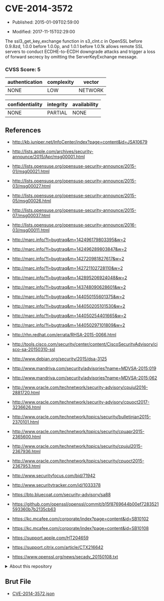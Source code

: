 # CVE-2014-3572

- Published: 2015-01-09T02:59:00

- Modified: 2017-11-15T02:29:00

The ssl3_get_key_exchange function in s3_clnt.c in OpenSSL before 0.9.8zd, 1.0.0 before 1.0.0p, and 1.0.1 before 1.0.1k allows remote SSL servers to conduct ECDHE-to-ECDH downgrade attacks and trigger a loss of forward secrecy by omitting the ServerKeyExchange message.

### CVSS Score: **5**

| authentication | complexity | vector |
| --- | --- | --- |
| NONE | LOW | NETWORK |

| confidentiality | integrity | availability |
| --- | --- | --- |
| NONE | PARTIAL | NONE |

## References

* http://kb.juniper.net/InfoCenter/index?page=content&id=JSA10679

* http://lists.apple.com/archives/security-announce/2015/Apr/msg00001.html

* http://lists.opensuse.org/opensuse-security-announce/2015-01/msg00021.html

* http://lists.opensuse.org/opensuse-security-announce/2015-03/msg00027.html

* http://lists.opensuse.org/opensuse-security-announce/2015-05/msg00026.html

* http://lists.opensuse.org/opensuse-security-announce/2015-07/msg00037.html

* http://lists.opensuse.org/opensuse-security-announce/2016-03/msg00011.html

* http://marc.info/?l=bugtraq&m=142496179803395&w=2

* http://marc.info/?l=bugtraq&m=142496289803847&w=2

* http://marc.info/?l=bugtraq&m=142720981827617&w=2

* http://marc.info/?l=bugtraq&m=142721102728110&w=2

* http://marc.info/?l=bugtraq&m=142895206924048&w=2

* http://marc.info/?l=bugtraq&m=143748090628601&w=2

* http://marc.info/?l=bugtraq&m=144050155601375&w=2

* http://marc.info/?l=bugtraq&m=144050205101530&w=2

* http://marc.info/?l=bugtraq&m=144050254401665&w=2

* http://marc.info/?l=bugtraq&m=144050297101809&w=2

* http://rhn.redhat.com/errata/RHSA-2015-0066.html

* http://tools.cisco.com/security/center/content/CiscoSecurityAdvisory/cisco-sa-20150310-ssl

* http://www.debian.org/security/2015/dsa-3125

* http://www.mandriva.com/security/advisories?name=MDVSA-2015:019

* http://www.mandriva.com/security/advisories?name=MDVSA-2015:062

* http://www.oracle.com/technetwork/security-advisory/cpujul2016-2881720.html

* http://www.oracle.com/technetwork/security-advisory/cpuoct2017-3236626.html

* http://www.oracle.com/technetwork/topics/security/bulletinjan2015-2370101.html

* http://www.oracle.com/technetwork/topics/security/cpuapr2015-2365600.html

* http://www.oracle.com/technetwork/topics/security/cpujul2015-2367936.html

* http://www.oracle.com/technetwork/topics/security/cpuoct2015-2367953.html

* http://www.securityfocus.com/bid/71942

* http://www.securitytracker.com/id/1033378

* https://bto.bluecoat.com/security-advisory/sa88

* https://github.com/openssl/openssl/commit/b15f8769644b00ef7283521593360b7b2135cb63

* https://kc.mcafee.com/corporate/index?page=content&id=SB10102

* https://kc.mcafee.com/corporate/index?page=content&id=SB10108

* https://support.apple.com/HT204659

* https://support.citrix.com/article/CTX216642

* https://www.openssl.org/news/secadv_20150108.txt

<details>
<summary>About this repository</summary> 

  This repository is part of the project [Live Hack CVE](https://github.com/Live-Hack-CVE). Main website can be found [www.live-hack.org](https://www.live-hack.org) 
  
  Made by [Sn0wAlice](https://github.com/Sn0wAlice) for the people that care about security and need to have a feed of the latest CVEs. Hope you enjoy it, don't forget to star the repo and follow me on [Twitter](https://twitter.com/Sn0wAlice) and [Github](https://github.com/Sn0wAlice). And that is my [personnal website](https://www.alice-snow.me/)

  - [Home Page](https://github.com/Live-Hack-CVE)
  - [Framework](https://github.com/Live-Hack-CVE/cve-framework)
  - [CVE database](https://github.com/Live-Hack-CVE/full_database)
  - [Changelog](https://github.com/Live-Hack-CVE/Changelog)
</details>

## Brut File

* [CVE-2014-3572.json](https://raw.githubusercontent.com/Live-Hack-CVE/full_database/main/cves/2014/CVE-2014-3572.json)

